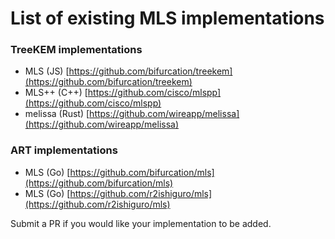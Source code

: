 # List of existing MLS implementations

### TreeKEM implementations

 - MLS (JS) [https://github.com/bifurcation/treekem](https://github.com/bifurcation/treekem)
 - MLS++ (C++) [https://github.com/cisco/mlspp](https://github.com/cisco/mlspp)
 - melissa (Rust) [https://github.com/wireapp/melissa](https://github.com/wireapp/melissa)

### ART implementations

 - MLS (Go) [https://github.com/bifurcation/mls](https://github.com/bifurcation/mls)
 - MLS (Go) [https://github.com/r2ishiguro/mls](https://github.com/r2ishiguro/mls)

Submit a PR if you would like your implementation to be added.